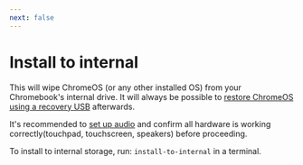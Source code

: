 ```yaml
---
next: false
---
```


# Install to internal 

This will wipe ChromeOS (or any other installed OS) from your Chromebook's internal drive. It will always be possible
to [restore ChromeOS using a recovery USB](https://support.google.com/chromebook/answer/1080595?hl=en) afterwards.

It's recommended to [set up audio](/docs/depthboot/audio) and confirm all hardware is working correctly(touchpad,
touchscreen, speakers) before proceeding.

To install to internal storage, run: ``install-to-internal`` in a terminal.
